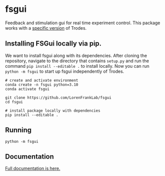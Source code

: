 # fsgui
Feedback and stimulation gui for real time experiment control.
This package works with a [specific version](https://gitlab.com/trevortknguyen/trodes-fsgui-fork) of Trodes.

## Installing FSGui locally via pip.

We want to install fsgui along with its dependencies.
After cloning the repository, navigate to the directory that contains `setup.py` and run the command `pip install --editable .` to install locally.
Now you can run `python -m fsgui` to start up fsgui independently of Trodes.

```
# create and activate environment
conda create -n fsgui python=3.10
conda activate fsgui

git clone https://github.com/LorenFrankLab/fsgui
cd fsgui

# install package locally with dependencies
pip install --editable .
```

## Running

`python -m fsgui`

## Documentation

[Full documentation is here.](https://docs.google.com/document/d/1yfo4J65WxpfWlnMLRzXw-R4xlYvEjnC-SLvF4gEMujQ/edit?tab=t.0)

